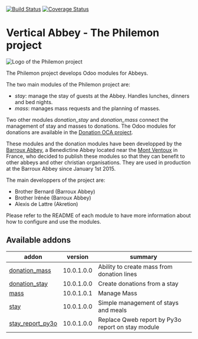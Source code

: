 [![Build Status](https://travis-ci.org/OCA/vertical-abbey.svg?branch=10.0)](https://travis-ci.org/OCA/vertical-abbey)
[![Coverage Status](https://coveralls.io/repos/OCA/vertical-abbey/badge.png?branch=10.0)](https://coveralls.io/r/OCA/vertical-abbey?branch=10.0)

# Vertical Abbey - The Philemon project

![Logo of the Philemon project](http://people.via.ecp.fr/~alexis/philemon-logo-192.png "Philemon logo")

The Philemon project develops Odoo modules for Abbeys.

The two main modules of the Philemon project are:
* *stay*: manage the stay of guests at the Abbey. Handles lunches, dinners and bed nights.
* *mass*: manages mass requests and the planning of masses.

Two other modules *donation_stay* and *donation_mass* connect the management of stay and masses to donations. The Odoo modules for donations are available in the [Donation OCA project](https://github.com/OCA/donation).

These modules and the donation modules have been developped by the
[Barroux Abbey](http://www.barroux.org/), a Benedictine Abbey located
near the [Mont Ventoux](http://en.wikipedia.org/wiki/Mont_Ventoux) in
France, who decided to publish these modules so that they can benefit
to other abbeys and other christian organisations. They are used in
production at the Barroux Abbey since January 1st 2015.

The main developpers of the project are:
* Brother Bernard (Barroux Abbey)
* Brother Irénée (Barroux Abbey)
* Alexis de Lattre (Akretion)

Please refer to the README of each module to have more information about
how to configure and use the modules.

[//]: # (addons)

Available addons
----------------
addon | version | summary
--- | --- | ---
[donation_mass](donation_mass/) | 10.0.1.0.0 | Ability to create mass from donation lines
[donation_stay](donation_stay/) | 10.0.1.0.0 | Create donations from a stay
[mass](mass/) | 10.0.1.0.1 | Manage Mass
[stay](stay/) | 10.0.1.0.0 | Simple management of stays and meals
[stay_report_py3o](stay_report_py3o/) | 10.0.1.0.0 | Replace Qweb report by Py3o report on stay module

[//]: # (end addons)
